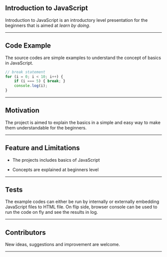 ## Introduction to JavaScript

Introduction to JavaScript is an introductory level presentation for the beginners that is aimed at *learn by doing*.

***

## Code Example

The source codes are simple examples to understand the concept of basics in JavaScript.

```javascript
// break statement
for (i = 0; i < 10; i++) {
    if (i === 5) { break; }
    console.log(i);
}
```

***

## Motivation

The project is aimed to explain the basics in a simple and easy way to make them understandable for the beginners.

***

## Feature and Limitations

- The projects includes basics of JavaScript

- Concepts are explained at beginners level

***

## Tests

The example codes can either be run by internally or externally embedding JavaScript files to HTML file. On flip side, browser console can be used to run the code on fly and see the results in log.

***

## Contributors

New ideas, suggestions and improvement are welcome.

***
